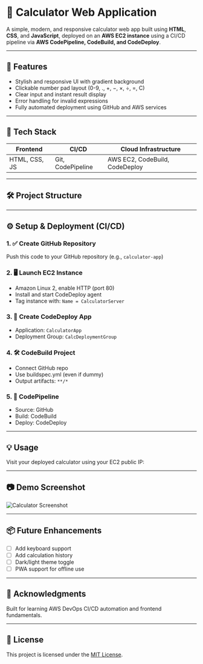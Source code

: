 # 🔢 Calculator Web Application

A simple, modern, and responsive calculator web app built using **HTML**, **CSS**, and **JavaScript**, deployed on an **AWS EC2 instance** using a CI/CD pipeline via **AWS CodePipeline, CodeBuild, and CodeDeploy**.

---

## 🚀 Features

- Stylish and responsive UI with gradient background
- Clickable number pad layout (0-9, ., +, −, ×, ÷, =, C)
- Clear input and instant result display
- Error handling for invalid expressions
- Fully automated deployment using GitHub and AWS services

---

## 🧾 Tech Stack

| Frontend     | CI/CD              | Cloud Infrastructure    |
|--------------|--------------------|--------------------------|
| HTML, CSS, JS| Git, CodePipeline  | AWS EC2, CodeBuild, CodeDeploy |

---

## 🛠️ Project Structure


---

## ⚙️ Setup & Deployment (CI/CD)

### 1. ✅ **Create GitHub Repository**
Push this code to your GitHub repository (e.g., `calculator-app`)

### 2. 🖥️ **Launch EC2 Instance**
- Amazon Linux 2, enable HTTP (port 80)
- Install and start CodeDeploy agent
- Tag instance with: `Name = CalculatorServer`

### 3. 🧠 **Create CodeDeploy App**
- Application: `CalculatorApp`
- Deployment Group: `CalcDeploymentGroup`

### 4. 🛠️ **CodeBuild Project**
- Connect GitHub repo
- Use buildspec.yml (even if dummy)
- Output artifacts: `**/*`

### 5. 🔁 **CodePipeline**
- Source: GitHub
- Build: CodeBuild
- Deploy: CodeDeploy

---

## 💡 Usage

Visit your deployed calculator using your EC2 public IP:

---

## 📷 Demo Screenshot

![Calculator Screenshot](https://your-screenshot-url.com/preview.png)

---

## 📦 Future Enhancements

- [ ] Add keyboard support
- [ ] Add calculation history
- [ ] Dark/light theme toggle
- [ ] PWA support for offline use

---

## 🙌 Acknowledgments

Built for learning AWS DevOps CI/CD automation and frontend fundamentals.

---

## 📜 License

This project is licensed under the [MIT License](LICENSE).

